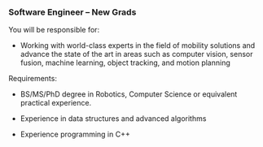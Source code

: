 ### Software Engineer – New Grads

You will be responsible for:

- Working with world-class experts in the field of mobility solutions and advance the state of the art in areas such as computer vision, sensor fusion, machine learning, object tracking, and motion planning

Requirements:

- BS/MS/PhD degree in Robotics, Computer Science or equivalent practical experience.

- Experience in data structures and advanced algorithms

- Experience programming in C++
